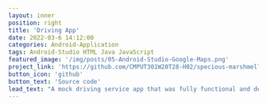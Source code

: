 ```yaml
---
layout: inner
position: right
title: 'Driving App'
date: 2022-03-6 14:12:00
categories: Android-Application
tags: Android-Studio HTML Java JavaScript
featured_image: '/img/posts/05-Android-Studio-Google-Maps.png'
project_link: 'https://github.com/CMPUT301W20T28-H02/specious-marshmellow'
button_icon: 'github'
button_text: 'Source code'
lead_text: "A mock driving service app that was fully functional and developed by a student team. Drivers and users could connect with one another and see each other's geographical locations using Google Maps' API. The app was able to update in near full time, giving users a very accurate reading of both parties at all times. Users could take or upload profile pictures that were stored on the Firebase Real-time Database."
---
```

